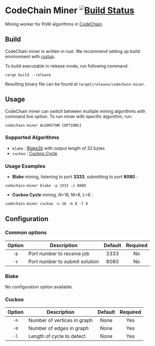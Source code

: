 # CodeChain Miner [![Build Status](https://travis-ci.org/CodeChain-io/codechain-miner.svg?branch=master)](https://travis-ci.org/CodeChain-io/codechain-miner)

Mining worker for PoW algorithms in [CodeChain](https://github.com/CodeChain-io/codechain).

## Build

CodeChain miner is written in rust. We recommend setting up build environment with [rustup](https://rustup.rs/).

To build executable in release mode, run following command.
```
cargo build --release
```

Resulting binary file can be found at `target/release/codechain-miner`.

## Usage

CodeChain miner can switch between multiple mining algorithms with command line option. To run miner with specific algorithm, run:
```
codechain-miner ALGORITHM [OPTIONS]
```

### Supported Algorithms
- `blake` : [Blake2b](https://blake2.net/) with output length of 32 bytes
- `cuckoo` : [Cuckoo Cycle](https://github.com/tromp/cuckoo)

### Usage Examples
* **Blake** mining, listening to port **3333**, submitting to port **8080** :
```
codechain-miner blake -p 3333 -s 8080
```
* **Cuckoo Cycle** mining, N=16, M=8, L=6 :
```
codechain-miner cuckoo -n 16 -m 8 -l 6
```

## Configuration

### Common options

| Option | Description                    | Default | Required |
| :----: | ------------------------------ |:-------------:|:--------:|
| `-p`   | Port number to receive job     | 3333 | No |
| `-s`   | Port number to submit solution | 8080 | No |

### Blake
No configuration option available.

### Cuckoo
| Option | Description                    | Default | Required |
| :----: | ------------------------------ |:-------------:|:--------:|
| `-n`   | Number of vertices in graph | None | Yes |
| `-m`   | Number of edges in graph    | None | Yes |
| `-l`   | Length of cycle to detect   | None | Yes |
